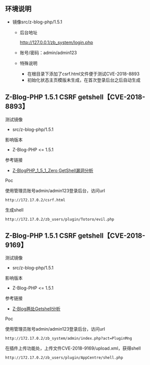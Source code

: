 ## 环境说明

* 镜像src/z-blog-php/1.5.1

  * 后台地址

    http://127.0.0.1/zb_system/login.php

  * 账号/密码：admin/admin123

  * 特殊说明

    * 在根目录下添加了csrf.html文件便于测试CVE-2018-8893
    * 初始化状态主页模版未生成，在首次登录后台之后自动生成

## Z-Blog-PHP 1.5.1 CSRF getshell【CVE-2018-8893】

测试镜像

* src/z-blog-php/1.5.1

影响版本

* Z-Blog-PHP <= 1.5.1

参考链接

* [Z-BlogPHP_1_5_1_Zero GetShell漏洞分析](http://www.freebuf.com/column/169630.html)

Poc

使用管理员账号admin/admin123登录后台，访问url

```shell
http://172.17.0.2/csrf.html
```

生成shell

```
http://172.17.0.2/zb_users/plugin/Totoro/evil.php
```



## Z-Blog-PHP 1.5.1 CSRF getshell【CVE-2018-9169】

测试镜像

- src/z-blog-php/1.5.1

影响版本

- Z-Blog-PHP <= 1.5.1

参考链接

- [Z-Blog两处Getshell分析](https://xz.aliyun.com/t/2277)

Poc

使用管理员账号admin/admin123登录后台，访问url

```
http://172.17.0.2/zb_system/admin/index.php?act=PluginMng
```

在插件上传功能处，上传文件CVE-2018-9169/upload.xml，获得shell

```
http://172.17.0.2/zb_users/plugin/AppCentre/shell.php
```

